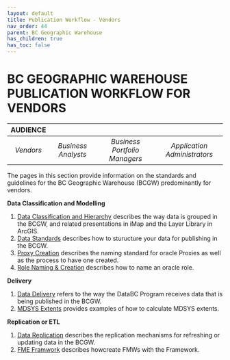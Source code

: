 ```yaml
---
layout: default
title: Publication Workflow - Vendors
nav_order: 44
parent: BC Geographic Warehouse
has_children: true
has_toc: false
---
```


# BC GEOGRAPHIC WAREHOUSE PUBLICATION WORKFLOW FOR VENDORS


|**AUDIENCE**|  |  |  |
|:---:|:---:|:---:|:---:|
| *Vendors* | *Business Analysts* | *Business Portfolio Managers* | *Application Administrators* |


The pages in this section provide information on the standards and guidelines for the BC Geographic Warehouse (BCGW) predominantly for vendors. 

**Data Classification and Modelling**
1. [Data Classification and Hierarchy](https://bcgov.github.io/data-publication/pages/dsg_bcgw_data_classification_hierarchy.html) describes the way data is grouped in the BCGW, and related presentations in iMap and the Layer Library in ArcGIS.
1. [Data Standards](https://bcgov.github.io/data-publication/pages/dsg_bcgw_data_standards.html) describes how to sturucture your data for publishing in the BCGW.
1. [Proxy Creation](https://bcgov.github.io/data-publication/pages/dsg_security_access_proxy_creation_standards.html) describes the naming standard for oracle Proxies as well as the process to have one created.
1. [Role Naming & Creation](https://bcgov.github.io/data-publication/pages/dsg_security_access_role_naming_creation.html) describes how to name an oracle role.

**Delivery**
1. [Data Delivery](https://bcgov.github.io/data-publication/pages/dsg_bcgw_data_delivery.html) refers to the way the DataBC Program receives data that is being published in the BCGW.
1. [MDSYS Extents](https://bcgov.github.io/data-publication/pages/dps_bcgw_template_mdsys_extents.html) provides examples of how to calculate MDSYS extents.

**Replication or ETL**
1. [Data Replication](https://bcgov.github.io/data-publication/pages/dsg_bcgw_data_replication.html) describes the replication mechanisms for refreshing or updating data in the BCGW.
1. [FME Framwork](https://bcgov.github.io/data-publication/pages/dps_bcgw_w_databc_fme.html) describes howcreate FMWs with the Framework.


